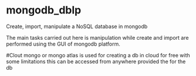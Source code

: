 # mongodb_dblp
Create, import, manipulate a NoSQL database in mongodb

The main tasks carried out here is manipulation while create and import are performed using the GUI of mongodb platform.

#Clout mongo or mongo atlas is used for creating a db in cloud for free with some limitations this can be accessed from anywhere provided the <passowrd> for the db
